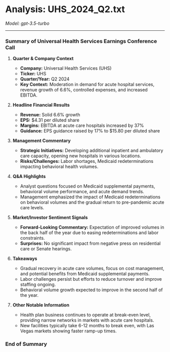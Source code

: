 # Analysis: UHS_2024_Q2.txt

*Model: gpt-3.5-turbo*

---

### Summary of Universal Health Services Earnings Conference Call

1. **Quarter & Company Context**
   - **Company:** Universal Health Services (UHS)
   - **Ticker:** UHS
   - **Quarter/Year:** Q2 2024
   - **Key Context:** Moderation in demand for acute hospital services, revenue growth of 6.6%, controlled expenses, and increased EBITDA.

2. **Headline Financial Results**
   - **Revenue:** Solid 6.6% growth
   - **EPS:** $4.31 per diluted share
   - **Margins:** EBITDA at acute care hospitals increased by 37%
   - **Guidance:** EPS guidance raised by 17% to $15.80 per diluted share

3. **Management Commentary**
   - **Strategic Initiatives:** Developing additional inpatient and ambulatory care capacity, opening new hospitals in various locations.
   - **Risks/Challenges:** Labor shortages, Medicaid redeterminations impacting behavioral health volumes.

4. **Q&A Highlights**
   - Analyst questions focused on Medicaid supplemental payments, behavioral volume performance, and acute demand trends.
   - Management emphasized the impact of Medicaid redeterminations on behavioral volumes and the gradual return to pre-pandemic acute care levels.

5. **Market/Investor Sentiment Signals**
   - **Forward-Looking Commentary:** Expectation of improved volumes in the back half of the year due to easing redeterminations and labor constraints.
   - **Surprises:** No significant impact from negative press on residential care or Senate hearings.

6. **Takeaways**
   - Gradual recovery in acute care volumes, focus on cost management, and potential benefits from Medicaid supplemental payments.
   - Labor challenges persist but efforts to reduce turnover and improve staffing ongoing.
   - Behavioral volume growth expected to improve in the second half of the year.

7. **Other Notable Information**
   - Health plan business continues to operate at break-even level, providing narrow networks in markets with acute care hospitals.
   - New facilities typically take 6-12 months to break even, with Las Vegas markets showing faster ramp-up times.

### End of Summary